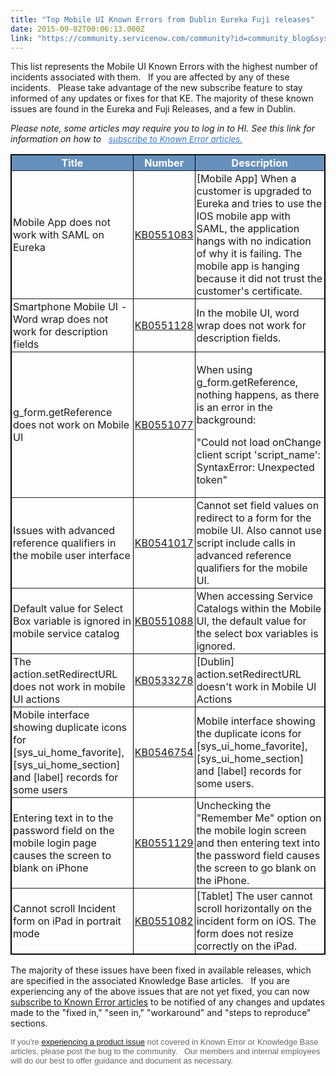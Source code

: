 ```yaml
---
title: "Top Mobile UI Known Errors from Dublin Eureka Fuji releases"
date: 2015-09-02T00:06:13.000Z
link: "https://community.servicenow.com/community?id=community_blog&sys_id=27cde2e9dbd0dbc01dcaf3231f96193d"
---
```

<p>This list represents the Mobile UI Known Errors with the highest number of incidents associated with them.   If you are affected by any of these incidents.   Please take advantage of the new subscribe feature to stay informed of any updates or fixes for that KE. The majority of these known issues are found in the Eureka and Fuji Releases, and a few in Dublin.</p><p></p><p><em>Please note, some articles may require you to log in to HI. See this link for information on how to   <a title="" _jive_internal="true" data-containerid="2927" data-containertype="37" data-objectid="3993" data-objecttype="38" href="/community?id=community_blog&sys_id=5ffca6a5dbd0dbc01dcaf3231f961983" style="font-weight: inherit; font-style: inherit; font-size: 13.3333320617676px; font-family: inherit; color: #3778c7;">subscribe to Known Error articles.</a></em></p><p></p><p></p><table border="1" class="jiveBorder" style="border: 1px solid #000000; width: 100%;"><tbody><tr><th style="text-align: center; background-color: #6690bc; color: #ffffff; padding: 2px;" valign="middle"><strong>Title</strong></th><th style="text-align: center; background-color: #6690bc; color: #ffffff; padding: 2px;" valign="middle"><strong>Number</strong></th><th style="text-align: center; background-color: #6690bc; color: #ffffff; padding: 2px;" valign="middle"><strong>Description</strong></th></tr><tr><td style="padding: 2px;">Mobile App does not work with SAML on Eureka</td><td style="padding: 2px;"><a title="i.service-now.com/kb_view.do?sysparm_article=KB0551083" href="https://hi.service-now.com/kb_view.do?sysparm_article=KB0551083">KB0551083</a></td><td style="padding: 2px;">[Mobile App] When a customer is upgraded to Eureka and tries to use the IOS mobile app with SAML, the application hangs with no indication of why it is failing. The mobile app is hanging because it did not trust the customer's certificate.</td></tr><tr><td style="padding: 2px;">Smartphone Mobile UI - Word wrap does not work for description fields</td><td style="padding: 2px;"><a title="i.service-now.com/kb_view.do?sys_kb_id=9ed84bc96f82868013568e4c2c3ee412" href="https://hi.service-now.com/kb_view.do?sys_kb_id=9ed84bc96f82868013568e4c2c3ee412">KB0551128</a></td><td style="padding: 2px;">In the mobile UI, word wrap does not work for description fields.</td></tr><tr><td style="padding: 2px;">g_form.getReference does not work on Mobile UI</td><td style="padding: 2px;"><a title="i.service-now.com/kb_view.do?sysparm_article=KB0551077" href="https://hi.service-now.com/kb_view.do?sysparm_article=KB0551077">KB0551077</a></td><td style="padding: 2px;"><p>When using g_form.getReference, nothing happens, as there is an error in the background:</p><p>"Could not load onChange client script 'script_name': SyntaxError: Unexpected token"</p></td></tr><tr><td style="padding: 2px;">Issues with advanced reference qualifiers in the mobile user interface</td><td style="padding: 2px;"><a title="i.service-now.com/kb_view.do?sysparm_article=KB0541017" href="https://hi.service-now.com/kb_view.do?sysparm_article=KB0541017">KB0541017</a></td><td style="padding: 2px;">Cannot set field values on redirect to a form for the mobile UI. Also cannot use script include calls in advanced reference qualifiers for the mobile UI.</td></tr><tr><td style="padding: 2px;">Default value for Select Box variable is ignored in mobile service catalog</td><td style="padding: 2px;"><a title="i.service-now.com/kb_view.do?sysparm_article=KB0551088" href="https://hi.service-now.com/kb_view.do?sysparm_article=KB0551088">KB0551088</a></td><td style="padding: 2px;">When accessing Service Catalogs within the Mobile UI, the default value for the select box variables is ignored.</td></tr><tr><td style="padding: 2px;">The action.setRedirectURL does not work in mobile UI actions</td><td style="padding: 2px;"><a title="i.service-now.com/kb_view.do?sysparm_article=KB0533278" href="https://hi.service-now.com/kb_view.do?sysparm_article=KB0533278">KB0533278</a></td><td style="padding: 2px;">[Dublin] action.setRedirectURL doesn't work in Mobile UI Actions</td></tr><tr><td style="padding: 2px;">Mobile interface showing duplicate icons for [sys_ui_home_favorite], [sys_ui_home_section] and [label] records for some users</td><td style="padding: 2px;"><a title="i.service-now.com/kb_view.do?sysparm_article=KB0546754" href="https://hi.service-now.com/kb_view.do?sysparm_article=KB0546754">KB0546754</a></td><td style="padding: 2px;">Mobile interface showing the duplicate icons for [sys_ui_home_favorite], [sys_ui_home_section] and [label] records for some users.</td></tr><tr><td style="padding: 2px;">Entering text in to the password field on the mobile login page causes the screen to blank on iPhone</td><td style="padding: 2px;"><a title="i.service-now.com/kb_view.do?sysparm_article=KB0551129" href="https://hi.service-now.com/kb_view.do?sysparm_article=KB0551129">KB0551129</a></td><td style="padding: 2px;">Unchecking the "Remember Me" option on the mobile login screen and then entering text into the password field causes the screen to go blank on the iPhone.</td></tr><tr><td style="padding: 2px;">Cannot scroll Incident form on iPad in portrait mode</td><td style="padding: 2px;"><a title="i.service-now.com/kb_view.do?sysparm_article=KB0551082" href="https://hi.service-now.com/kb_view.do?sysparm_article=KB0551082">KB0551082</a></td><td style="padding: 2px;">[Tablet] The user cannot scroll horizontally on the incident form on iOS. The form does not resize correctly on the iPad.</td></tr></tbody></table><p></p><p>The majority of these issues have been fixed in available releases, which are specified in the associated Knowledge Base articles.   If you are experiencing any of the above issues that are not yet fixed, you can now <a title="" _jive_internal="true" href="/community?id=community_blog&sys_id=5ffca6a5dbd0dbc01dcaf3231f961983">subscribe to Known Error articles</a> to be notified of any changes and updates made to the "fixed in," "seen in," "workaround" and "steps to reproduce" sections.</p><p></p><p><span style="color: #666666; font-family: arial, sans-serif; font-size: 13px;">If you're </span><span style="color: #3778c7; font-size: 13px; font-family: arial, sans-serif;"><a title="" _jive_internal="true" href="/content?filterID=all~objecttype~objecttype[issue]&amp;sortKey=all~objecttype~objecttype[issue]~recentActivityDateDesc&amp;sortOrder=0">experiencing a product issue</a></span><span style="color: #666666; font-family: arial, sans-serif; font-size: 13px;"> not covered in <span style="color: #666666; font-family: arial, sans-serif; font-size: 13px;">Known Error or Knowledge Base articles, please post the bug to the community.   <span style="color: #666666; font-family: arial, sans-serif; font-size: 13px;">Our members and internal employees will do our best to offer guidance and document as necessary.</span></span></span></p>